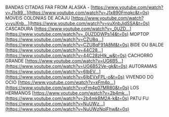  BANDAS CITADAS FAR FROM ALASKA - [https://www.youtube.com/watch?v=J1x89...](https://www.youtube.com/watch?v=J1x890Fmqkc&t=0s) MOVEIS COLONIAS DE ACAJU [https://www.youtube.com/watch?v=yuXnb...](https://www.youtube.com/watch?v=yuXnbJjdSSA&t=0s) CASCADURA [https://www.youtube.com/watch?v=_0UZD...](https://www.youtube.com/watch?v=_0UZDDWPs14&t=0s) MOPTOP [https://www.youtube.com/watch?v=CZU8q...](https://www.youtube.com/watch?v=CZU8qF91A8M&t=0s) BIDE OU BALDE [https://www.youtube.com/watch?v=44C28...](https://www.youtube.com/watch?v=44C28zHIk_w&t=0s) CACHORRO GRANDE [https://www.youtube.com/watch?v=UG6B5...](https://www.youtube.com/watch?v=UG6B52Ve-gk&t=0s) AUTORAMAS [https://www.youtube.com/watch?v=6IbEV...](https://www.youtube.com/watch?v=6IbEVxFPL-o&t=0s) VIVENDO DO OCIO [https://www.youtube.com/watch?v=xFm4p...](https://www.youtube.com/watch?v=xFm4p07MR80&t=0s) LOS HERMANOS [https://www.youtube.com/watch?v=2b4mk...](https://www.youtube.com/watch?v=2b4mkBM2A-k&t=0s) PATU FU [https://www.youtube.com/watch?v=NuUWz...](https://www.youtube.com/watch?v=NuUWzNolFhw&t=0s)